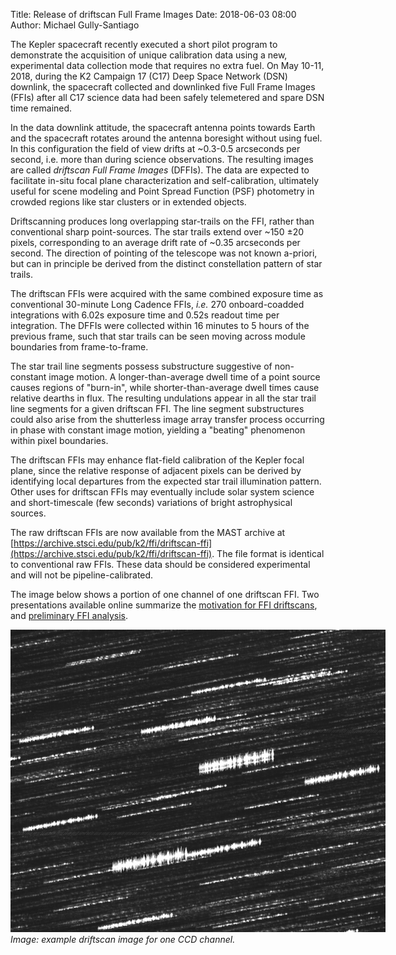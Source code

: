 Title: Release of driftscan Full Frame Images
Date: 2018-06-03 08:00
Author: Michael Gully-Santiago

The Kepler spacecraft recently executed a short pilot program to demonstrate
the acquisition of unique calibration data using a new, experimental data collection mode
that requires no extra fuel.
On May 10-11, 2018, during the K2 Campaign 17 (C17) Deep Space
Network (DSN) downlink, the spacecraft collected and downlinked five Full Frame Images (FFIs)
after all C17 science data had been safely telemetered and spare DSN time remained.

In the data downlink attitude, the spacecraft antenna points
towards Earth and the spacecraft rotates around the antenna boresight
without using fuel.
In this configuration the field of view drifts at ~0.3-0.5 arcseconds per second,
i.e. more than during science observations.
The resulting images are called *driftscan Full Frame Images* (DFFIs).
The data are expected to facilitate in-situ focal plane characterization and self-calibration,
ultimately useful for scene modeling and Point Spread Function (PSF) photometry
in crowded regions like star clusters or in extended objects.

Driftscanning produces long overlapping star-trails on the FFI, rather
than conventional sharp point-sources.  The star trails extend over ~150 &pm;20
pixels, corresponding to an average drift rate of ~0.35 arcseconds per second.
The direction of pointing of the telescope was not known a-priori, but can
 in principle be derived from the distinct constellation pattern of star trails.  

The driftscan FFIs were acquired with the same combined exposure time as
conventional 30-minute Long Cadence FFIs, *i.e.* 270 onboard-coadded
integrations with 6.02s exposure time and 0.52s readout time per
integration.  The DFFIs were collected within 16 minutes to 5 hours of the
previous frame, such that star trails can be seen moving across module
boundaries from frame-to-frame.

The star trail line segments possess substructure suggestive of non-constant
image motion.  A longer-than-average dwell time of a point source causes regions of
"burn-in", while shorter-than-average dwell times cause relative dearths in flux.  The
resulting undulations appear in all the star trail line segments for a given
driftscan FFI.  The line segment substructures could also arise from the
shutterless image array transfer process occurring in phase with constant
image motion, yielding a "beating" phenomenon within pixel boundaries.

The driftscan FFIs may enhance flat-field calibration of the Kepler focal
plane, since the relative response of adjacent pixels can be derived by
identifying local departures from the expected star trail illumination pattern.
Other uses for driftscan FFIs may eventually include solar system science and
short-timescale (few seconds) variations of bright astrophysical sources.

The raw driftscan FFIs are now available from the MAST archive at
[https://archive.stsci.edu/pub/k2/ffi/driftscan-ffi](https://archive.stsci.edu/pub/k2/ffi/driftscan-ffi).
The file format is identical to conventional raw FFIs.
These data should be considered experimental and will not be pipeline-calibrated.

The image below shows a portion of one channel of one driftscan FFI.
Two presentations available online summarize the [motivation for FFI driftscans](https://docs.google.com/presentation/d/1qvK2vxBs1kMth0pgf-fBW4T1iGtU3e1-xCrVgHmMHxU/edit?usp=sharing),
and [preliminary FFI analysis](https://speakerdeck.com/gully/k2-driftscan-ffi-analysis).

<p>
<a href="images/driftscan_FFI_demo.png"><img class="img-responsive" style="max-width:600px;" src="images/driftscan_FFI_demo.png" alt="driftscan FFI demo"></a><br/>
<i>Image: example driftscan image for one CCD channel.
</p>